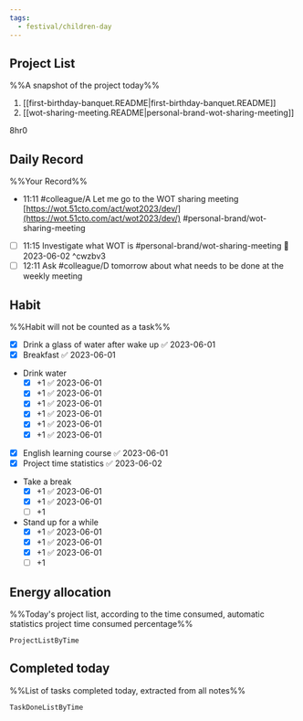 ```yaml
---
tags:
  - festival/children-day
---
```


## Project List
%%A snapshot of the project today%%
1. [[first-birthday-banquet.README|first-birthday-banquet.README]]
2. [[wot-sharing-meeting.README|personal-brand-wot-sharing-meeting]]

8hr0

## Daily Record
%%Your Record%%
- 11:11 #colleague/A Let me go to the WOT sharing meeting ​[https://wot.51cto.com/act/wot2023/dev/](https://wot.51cto.com/act/wot2023/dev/) #personal-brand/wot-sharing-meeting 
- [ ] 11:15 Investigate what WOT is #personal-brand/wot-sharing-meeting 📅 2023-06-02 ^cwzbv3
- [ ] 12:11 Ask #colleague/D tomorrow about what needs to be done at the weekly meeting

## Habit
%%Habit will not be counted as a task%%
- [x] Drink a glass of water after wake up ✅ 2023-06-01
- [x] Breakfast ✅ 2023-06-01
- Drink water
	- [x] +1 ✅ 2023-06-01
	- [x] +1 ✅ 2023-06-01
	- [x] +1 ✅ 2023-06-01
	- [x] +1 ✅ 2023-06-01
	- [x] +1 ✅ 2023-06-01
	- [x] +1 ✅ 2023-06-01
- [x] English learning course ✅ 2023-06-01
- [x] Project time statistics ✅ 2023-06-02
- Take a break
	- [x] +1 ✅ 2023-06-01
	- [x] +1 ✅ 2023-06-01
	- [ ] +1
- Stand up for a while
	- [x] +1 ✅ 2023-06-01
	- [x] +1 ✅ 2023-06-01
	- [x] +1 ✅ 2023-06-01
	- [ ] +1
	
## Energy allocation
%%Today's project list, according to the time consumed, automatic statistics project time consumed percentage%%
```PeriodicPARA
ProjectListByTime
```

## Completed today
%%List of tasks completed today, extracted from all notes%%
```PeriodicPARA
TaskDoneListByTime
```
